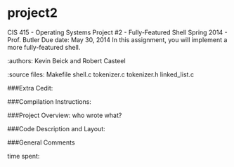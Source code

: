 project2
========

CIS 415 - Operating Systems Project #2 - 
Fully-Featured Shell Spring 2014 - 
Prof. Butler
Due date: May 30, 2014 
In this assignment, you will implement a more fully-featured shell.


:authors: Kevin Beick and Robert Casteel

:source files:
    Makefile
    shell.c
    tokenizer.c
    tokenizer.h
    linked_list.c
    

###Extra Cedit:


###Compilation Instructions:


###Project Overview:
    who wrote what?


###Code Description and Layout:


###General Comments


time spent: